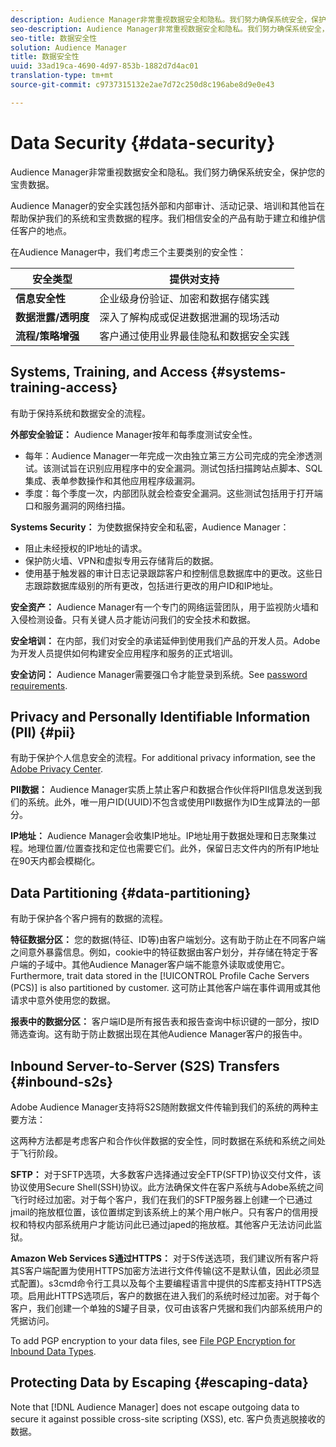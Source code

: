 ```yaml
---
description: Audience Manager非常重视数据安全和隐私。我们努力确保系统安全，保护您的宝贵数据。
seo-description: Audience Manager非常重视数据安全和隐私。我们努力确保系统安全，保护您的宝贵数据。
seo-title: 数据安全性
solution: Audience Manager
title: 数据安全性
uuid: 33ad19ca-4690-4d97-853b-1882d7d4ac01
translation-type: tm+mt
source-git-commit: c9737315132e2ae7d72c250d8c196abe8d9e0e43

---
```



# Data Security {#data-security}

Audience Manager非常重视数据安全和隐私。我们努力确保系统安全，保护您的宝贵数据。

Audience Manager的安全实践包括外部和内部审计、活动记录、培训和其他旨在帮助保护我们的系统和宝贵数据的程序。我们相信安全的产品有助于建立和维护信任客户的地点。

在Audience Manager中，我们考虑三个主要类别的安全性：

| 安全类型 | 提供对支持 |
|---|---|
| **信息安全性** | 企业级身份验证、加密和数据存储实践 |
| **数据泄露/透明度** | 深入了解构成或促进数据泄漏的现场活动 |
| **流程/策略增强** | 客户通过使用业界最佳隐私和数据安全实践 |

## Systems, Training, and Access {#systems-training-access}

有助于保持系统和数据安全的流程。

**外部安全验证：** Audience Manager按年和每季度测试安全性。

* 每年：Audience Manager一年完成一次由独立第三方公司完成的完全渗透测试。该测试旨在识别应用程序中的安全漏洞。测试包括扫描跨站点脚本、SQL集成、表单参数操作和其他应用程序级漏洞。
* 季度：每个季度一次，内部团队就会检查安全漏洞。这些测试包括用于打开端口和服务漏洞的网络扫描。

**Systems Security：** 为使数据保持安全和私密，Audience Manager：

* 阻止未经授权的IP地址的请求。
* 保护防火墙、VPN和虚拟专用云存储背后的数据。
* 使用基于触发器的审计日志记录跟踪客户和控制信息数据库中的更改。这些日志跟踪数据库级别的所有更改，包括进行更改的用户ID和IP地址。

**安全资产：** Audience Manager有一个专门的网络运营团队，用于监视防火墙和入侵检测设备。只有关键人员才能访问我们的安全技术和数据。

**安全培训：** 在内部，我们对安全的承诺延伸到使用我们产品的开发人员。Adobe为开发人员提供如何构建安全应用程序和服务的正式培训。

**安全访问：** Audience Manager需要强口令才能登录到系统。See [password requirements](../../reference/password-requirements.md).

## Privacy and Personally Identifiable Information (PII) {#pii}

有助于保护个人信息安全的流程。For additional privacy information, see the [Adobe Privacy Center](https://www.adobe.com/privacy/advertising-services.html).

**PII数据：** Audience Manager实质上禁止客户和数据合作伙伴将PII信息发送到我们的系统。此外，唯一用户ID(UUID)不包含或使用PII数据作为ID生成算法的一部分。

**IP地址：** Audience Manager会收集IP地址。IP地址用于数据处理和日志聚集过程。地理位置/位置查找和定位也需要它们。此外，保留日志文件内的所有IP地址在90天内都会模糊化。

## Data Partitioning {#data-partitioning}

有助于保护各个客户拥有的数据的流程。

**特征数据分区：** 您的数据(特征、ID等)由客户端划分。这有助于防止在不同客户端之间意外暴露信息。例如，cookie中的特征数据由客户划分，并存储在特定于客户端的子域中。其他Audience Manager客户端不能意外读取或使用它。Furthermore, trait data stored in the [!UICONTROL Profile Cache Servers (PCS)] is also partitioned by customer. 这可防止其他客户端在事件调用或其他请求中意外使用您的数据。

**报表中的数据分区：** 客户端ID是所有报告表和报告查询中标识键的一部分，按ID筛选查询。这有助于防止数据出现在其他Audience Manager客户的报告中。

## Inbound Server-to-Server (S2S) Transfers {#inbound-s2s}

Adobe Audience Manager支持将S2S随附数据文件传输到我们的系统的两种主要方法：

这两种方法都是考虑客户和合作伙伴数据的安全性，同时数据在系统和系统之间处于飞行阶段。

**SFTP：** 对于SFTP选项，大多数客户选择通过安全FTP(SFTP)协议交付文件，该协议使用Secure Shell(SSH)协议。此方法确保文件在客户系统与Adobe系统之间飞行时经过加密。对于每个客户，我们在我们的SFTP服务器上创建一个已通过jmail的拖放框位置，该位置绑定到该系统上的某个用户帐户。只有客户的信用授权和特权内部系统用户才能访问此已通过japed的拖放框。其他客户无法访问此监狱。

**Amazon Web Services S通过HTTPS：** 对于S传送选项，我们建议所有客户将其S客户端配置为使用HTTPS加密方法进行文件传输(这不是默认值，因此必须显式配置)。s3cmd命令行工具以及每个主要编程语言中提供的S库都支持HTTPS选项。启用此HTTPS选项后，客户的数据在进入我们的系统时经过加密。对于每个客户，我们创建一个单独的S罐子目录，仅可由该客户凭据和我们内部系统用户的凭据访问。

To add PGP encryption to your data files, see [File PGP Encryption for Inbound Data Types](../../integration/sending-audience-data/batch-data-transfer-explained/inbound-file-encryption.md).

## Protecting Data by Escaping {#escaping-data}

Note that [!DNL Audience Manager] does not escape outgoing data to secure it against possible cross-site scripting (XSS), etc. 客户负责逃脱接收的数据。

